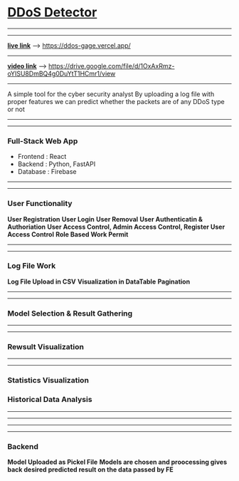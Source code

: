 # [DDoS Detector](https://drive.google.com/file/d/1OxAxRmz-oYISU8DmBQ4g0DuYtT1HCmr1/view)

---

---

[**live link**](https://ddos-gage.vercel.app/) -->
https://ddos-gage.vercel.app/

---

[**video link**](https://drive.google.com/file/d/1OxAxRmz-oYISU8DmBQ4g0DuYtT1HCmr1/view) --> https://drive.google.com/file/d/1OxAxRmz-oYISU8DmBQ4g0DuYtT1HCmr1/view

---

A simple tool for the cyber security analyst
By uploading a log file with proper features we can predict whether the packets are of any DDoS type or not

---

---

### Full-Stack Web App

-   Frontend : React
-   Backend : Python, FastAPI
-   Database : Firebase

---

---

### User Functionality

**User Registration**
**User Login**
**User Removal**
**User Authenticatin & Authoriation**
**User Access Control, Admin Access Control, Register User Access Control**
**Role Based Work Permit**

---

---

### Log File Work

**Log File Upload in CSV**
**Visualization in DataTable**
**Pagination**

---

---

### Model Selection & Result Gathering

---

---

### Rewsult Visualization

---

---

### Statistics Visualization

### Historical Data Analysis

---

---

---

---

### Backend

**Model Uploaded as Pickel File**
**Models are chosen and proocessing gives back desired predicted result on the data passed by FE**
